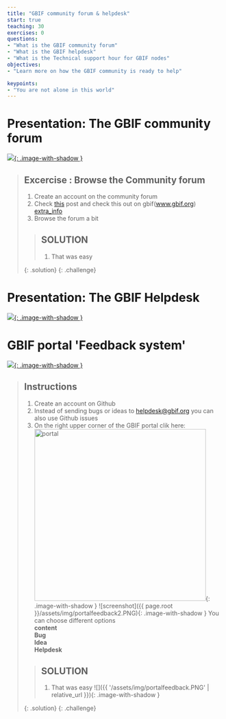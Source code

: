 ```yaml
---
title: "GBIF community forum & helpdesk"
start: true
teaching: 30
exercises: 0
questions:
- "What is the GBIF community forum"
- "What is the GBIF helpdesk"
- "What is the Technical support hour for GBIF nodes"
objectives:
- "Learn more on how the GBIF community is ready to help"

keypoints:
- "You are not alone in this world"
---
```



# Presentation: The GBIF community forum

<a href="https://docs.google.com/presentation/d/13Dnzw-swM8J21fHhqVc2o5LjoVCdGlfsuvxinO-qoNc/edit?usp=sharing">
    <img src="{{ '/assets/img/forum.PNG' | relative_url }}">{: .image-with-shadow }
  </a>

> ## Excercise : Browse the Community forum
> 
> 1. Create an account on the community forum
> 2. Check [this](https://discourse.gbif.org/t/looking-to-filter-occurrence-records-by/4283) post and check this out on gbif(www.gbif.org) [extra_info](https://www.gbif.org/release-notes#30january2024)
> 3. Browse the forum a bit
>    
> > ## SOLUTION
> > 1. That was easy
> > 
> {: .solution}
{: .challenge}

# Presentation: The GBIF Helpdesk

<a href="https://docs.google.com/presentation/d/1zwQp9Hh2LhGJQ79U1qUm8Mc8kZHuGzQ8qnvYy1Zj5n8/edit?usp=sharing">
    <img src="{{ '/assets/img/helpdesk.PNG' | relative_url }}">{: .image-with-shadow }
  </a>

# GBIF portal 'Feedback system'


<a href="https://docs.google.com/presentation/d/1r8vzJHIArjIFuWMSxZI03ZYVr0eQiMcJ5sD5ViHsil8/edit?usp=sharing">
    <img src="{{ '/assets/img/portal.PNG' | relative_url }}">{: .image-with-shadow }
  </a>

> ## Instructions 
> 
> 1. Create an account on Github
> 2. Instead of sending bugs or ideas to helpdesk@gbif.org you can also use Github issues
> 3. On the right upper corner of the GBIF portal clik here:
> <img src="{{ 'assets/img/portalfeedback2.PNG' | relative_url }}" alt="portal" width="400">{: .image-with-shadow }
> ![screenshot]({{ page.root }}/assets/img/portalfeedback2.PNG){: .image-with-shadow }
> You can choose different options <br>
> **content** <br>
> **Bug** <br>
> **Idea** <br>
> **Helpdesk** <br>
>    
> > ## SOLUTION
> > 1. That was easy
> > ![]({{ '/assets/img/portalfeedback.PNG' | relative_url }}){: .image-with-shadow }
> > 
> {: .solution}
{: .challenge}
